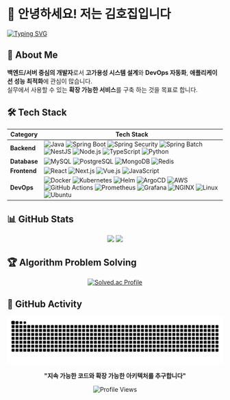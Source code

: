 # 👋 안녕하세요! 저는 김호집입니다

[![Typing SVG](https://readme-typing-svg.demolab.com?font=Fira+Code&weight=500&pause=1000&color=26CD67&width=500&lines=Backend+Software+Engineer;DevOps+Enthusiast;Always+Learning+New+Technologies)](https://git.io/typing-svg)

## 🚀 About Me

**백엔드/서버 중심의 개발자**로서 **고가용성 시스템 설계**와 **DevOps 자동화**, **애플리케이션 성능 최적화**에 관심이 많습니다.  
실무에서 사용할 수 있는 **확장 가능한 서비스**를 구축 하는 것을 목표로 합니다.

## 🛠 Tech Stack

| Category | Tech Stack |
|----------|-----------|
| **Backend** | ![Java](https://img.shields.io/badge/Java-ED8B00?style=flat-square&logo=openjdk&logoColor=white) ![Spring Boot](https://img.shields.io/badge/Spring_Boot-6DB33F?style=flat-square&logo=spring&logoColor=white) ![Spring Security](https://img.shields.io/badge/Spring_Security-6DB33F?style=flat-square&logo=Spring-Security&logoColor=white) ![Spring Batch](https://img.shields.io/badge/Spring_Batch-6DB33F?style=flat-square&logo=spring&logoColor=white) ![NestJS](https://img.shields.io/badge/NestJS-E0234E?style=flat-square&logo=nestjs&logoColor=white) ![Node.js](https://img.shields.io/badge/Node.js-43853D?style=flat-square&logo=node.js&logoColor=white) ![TypeScript](https://img.shields.io/badge/TypeScript-007ACC?style=flat-square&logo=typescript&logoColor=white) ![Python](https://img.shields.io/badge/Python-3776AB?style=flat-square&logo=python&logoColor=white) |
| **Database** | ![MySQL](https://img.shields.io/badge/MySQL-005C84?style=flat-square&logo=mysql&logoColor=white) ![PostgreSQL](https://img.shields.io/badge/PostgreSQL-316192?style=flat-square&logo=postgresql&logoColor=white) ![MongoDB](https://img.shields.io/badge/MongoDB-4EA94B?style=flat-square&logo=mongodb&logoColor=white) ![Redis](https://img.shields.io/badge/redis-%23DD0031.svg?&style=flat-square&logo=redis&logoColor=white) |
| **Frontend** | ![React](https://img.shields.io/badge/React-20232A?style=flat-square&logo=react&logoColor=61DAFB) ![Next.js](https://img.shields.io/badge/Next-black?style=flat-square&logo=next.js&logoColor=white) ![Vue.js](https://img.shields.io/badge/Vue.js-35495E?style=flat-square&logo=vue.js&logoColor=4FC08D) ![JavaScript](https://img.shields.io/badge/JavaScript-F7DF1E?style=flat-square&logo=javascript&logoColor=black) |
| **DevOps** | ![Docker](https://img.shields.io/badge/docker-%230db7ed.svg?style=flat-square&logo=docker&logoColor=white) ![Kubernetes](https://img.shields.io/badge/kubernetes-%23326ce5.svg?style=flat-square&logo=kubernetes&logoColor=white) ![Helm](https://img.shields.io/badge/Helm-0F1689?style=flat-square&logo=Helm&logoColor=white) ![ArgoCD](https://img.shields.io/badge/Argo%20CD-1e0b3e?style=flat-square&logo=argo&logoColor=#d16044) ![AWS](https://img.shields.io/badge/AWS-%23FF9900.svg?style=flat-square&logo=amazon-aws&logoColor=white) ![GitHub Actions](https://img.shields.io/badge/GitHub_Actions-2088FF?style=flat-square&logo=github-actions&logoColor=white) ![Prometheus](https://img.shields.io/badge/Prometheus-E6522C?style=flat-square&logo=Prometheus&logoColor=white) ![Grafana](https://img.shields.io/badge/grafana-%23F46800.svg?style=flat-square&logo=grafana&logoColor=white) ![NGINX](https://img.shields.io/badge/nginx-%23009639.svg?style=flat-square&logo=nginx&logoColor=white) ![Linux](https://img.shields.io/badge/Linux-FCC624?style=flat-square&logo=linux&logoColor=black) ![Ubuntu](https://img.shields.io/badge/Ubuntu-E95420?style=flat-square&logo=ubuntu&logoColor=white) |

## 📊 GitHub Stats

<div align="center">
<img height="180em" src="https://github-readme-stats.vercel.app/api?username=Hojip-Kim&show_icons=true&theme=tokyonight&include_all_commits=true&count_private=true"/>
<img height="180em" src="https://github-readme-stats.vercel.app/api/top-langs/?username=Hojip-Kim&layout=compact&langs_count=8&theme=tokyonight"/>
</div>

## 🏆 Algorithm Problem Solving

<div align="center">

[![Solved.ac Profile](http://mazassumnida.wtf/api/v2/generate_badge?boj=rlaghwlq12)](https://solved.ac/rlaghwlq12/)

</div>

## 🐍 GitHub Activity

<div align="center">

![GitHub Snake](https://github.com/Hojip-Kim/Hojip-Kim/blob/output/github-contribution-grid-snake.svg)

</div>

<div align="center">

**"지속 가능한 코드와 확장 가능한 아키텍처를 추구합니다"**

![Profile Views](https://komarev.com/ghpvc/?username=Hojip-Kim&color=brightgreen&style=flat-square)

</div>
